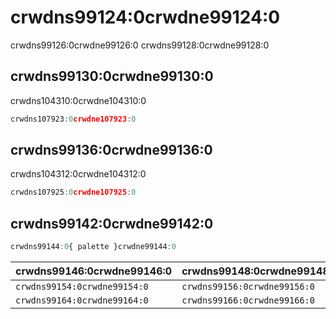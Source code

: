 # crwdns99124:0crwdne99124:0

<p class="description">crwdns99126:0crwdne99126:0 crwdns99128:0crwdne99128:0</p>

## crwdns99130:0crwdne99130:0

crwdns104310:0crwdne104310:0

```jsx
crwdns107923:0crwdne107923:0
```

## crwdns99136:0crwdne99136:0

crwdns104312:0crwdne104312:0

```jsx
crwdns107925:0crwdne107925:0
```

## crwdns99142:0crwdne99142:0

```js
crwdns99144:0{ palette }crwdne99144:0
```

| crwdns99146:0crwdne99146:0   | crwdns99148:0crwdne99148:0   | crwdns99150:0crwdne99150:0   | crwdns99152:0crwdne99152:0                                   |
|:---------------------------- |:---------------------------- |:---------------------------- |:------------------------------------------------------------ |
| `crwdns99154:0crwdne99154:0` | `crwdns99156:0crwdne99156:0` | `crwdns99158:0crwdne99158:0` | [`crwdns99162:0crwdne99162:0`](crwdns107289:0crwdne107289:0) |
| `crwdns99164:0crwdne99164:0` | `crwdns99166:0crwdne99166:0` | `crwdns99168:0crwdne99168:0` | [`crwdns99172:0crwdne99172:0`](crwdns107291:0crwdne107291:0) |